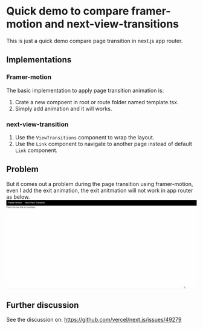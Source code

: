 # Quick demo to compare framer-motion and next-view-transitions
This is just a quick demo compare page transition in next.js app router.
## Implementations
### Framer-motion
The basic implementation to apply page transition animation is:
1. Crate a new compoent in root or route folder named template.tsx.
2. Simply add animation and it will works.
### next-view-transition
1. Use the ```ViewTransitions``` component to wrap the layout.
2. Use the ```Link``` component to navigate to another page instead of default ```Link``` component.
## Problem
But it comes out a problem during the page transition using framer-motion, \
even I add the exit animation, the exit anitmation will not work in app router as below.
![demo-rec](./demo-rec.gif)
## Further discussion
See the discussion on: https://github.com/vercel/next.js/issues/49279